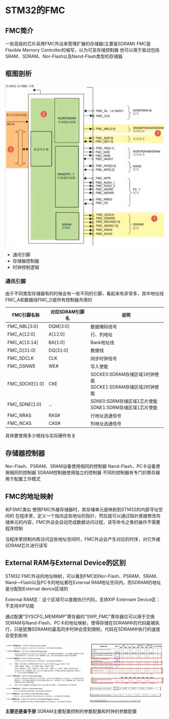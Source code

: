 # STM32的FMC
## FMC简介
一些高级的芯片采用FMC外设来管理扩展的存储器(主要是SDRAM)
FMC是Flexible Memory Controller的缩写，以为可变存储控制器
他可以用于驱动包括SRAM、SDRAM、Nor-Flash以及Nand-Flash类型的存储器

## 框图剖析
![Pasted image 20210614033411](../../../../../pictures/Pasted%20image%2020210614033411.png)
+ 通讯引脚
+ 存储器控制器
+ 时钟控制逻辑

### 通讯引脚
由于不同类型存储器有的时候会有一些不同的引脚，看起来有非常多，其中地址线FMC_A和数据线FMC_D是所有控制器共用的

| FMC引脚名称     | 对应SDRAM引脚名 | 说明                                                            |
| --------------- | --------------- | --------------------------------------------------------------- |
| FMC_NBL\[3:0]   | DQM\[3:0]       | 数据掩码信号                                                    |
| FMC_A\[12:0]    | A\[12:0]        | 行、列地址                                                      |
| FMC_A\[15:14]   | BA\[1:0]        | Bank地址线                                                      |
| FMC_D\[31:0]    | DQ\[31:0]       | 数据线                                                          |
| FMC_SDCLK       | CLK             | 同步时钟信号                                                    |
| FMC_DSNWE       | WE#             | 写入使能                                                        |
| FMC_SDCKE\[1:0] | CKE             | SDCKE0:SDRAM存储区域1时钟使能</br>SDCKE1:SDRAM存储区域2时钟使能 |
| FMC_SDNE\[1:0]  | ...             | SDNE0:SDRM存储区域1芯片使能</br>SDNE1:SDRM存储区域1芯片使能     |
| FMC_NRAS        | RAS#            | 行地址选通信号                                                  |
| FMC_NCAS        | CAS#            | 列地址选通信号                                                                |

具体要使用多少根线与实际硬件有关

## 存储器控制器
Nor-Flash、PSRAM、SRAM设备使用相同的控制器
Nand-Flash、PC卡设备使用相同的控制器
SDRAM控制器使用独立的控制器
不同的控制器有专门的寄存器用于配置工作模式

## FMC的地址映射
和FSMC类似
使用FMC外接存储器时，其存储单元是映射到STM32的内部寻址空间的
在程序里，定义一个指向这些地址的指针，然后就可以通过指针直接修改存储单元的内容，FMC外设会自动完成数据访问过程，读写命令之类的操作不需要程序控制

当程序里控制内核访问这些地址空间时，FMC外设会产生对应的时序，对它外接SDRAM芯片进行读写

## External RAM与External Device的区别
STM32 FMC外设的地址映射，可以看到FMC的Nor-Flash、PSRAM、SRAM、Nand—Flash以及PC卡的地址都在External RAM地址空间内，而SDRAM的地址是分配到External device区域的

External RAM区：这个区域可以直接执行代码，支持XIP
Externam Device区：不支持XIP功能

通过配置"SYSCFG_MEMRMP"寄存器的"SWP_FMC"寄存器位可以用于交换SDRAM与Nand-Flash、PC卡的地址映射，使得存储在SDRAM中的代码能被执行，只是犹豫SDRAM的最高同步时钟会受到限制，代码在SDRAM中执行的速度会受到影响

![Pasted image 20210614210355](../../../../../pictures/Pasted%20image%2020210614210355.png)

**主要还是查手册**
SDRAM主要配置控制的参数配置和时钟的参数配置

